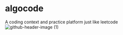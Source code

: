# algocode
A coding context and practice platform just like leetcode
![github-header-image (1)](https://github.com/Mahboob-A/algocode/assets/109282492/cd5d981f-1928-49a1-a4d8-0a5b21b92171)
